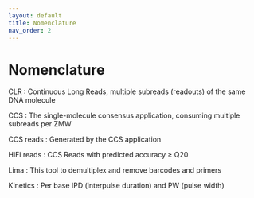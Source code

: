 ```yaml
---
layout: default
title: Nomenclature
nav_order: 2
---
```


# Nomenclature
CLR
 : Continuous Long Reads, multiple subreads (readouts) of the same DNA molecule

CCS
 : The single-molecule consensus application, consuming multiple subreads per ZMW

CCS reads
 : Generated by the CCS application

HiFi reads
 : CCS Reads with predicted accuracy ≥ Q20

Lima
 : This tool to demultiplex and remove barcodes and primers

Kinetics
 : Per base IPD (interpulse duration) and PW (pulse width)
